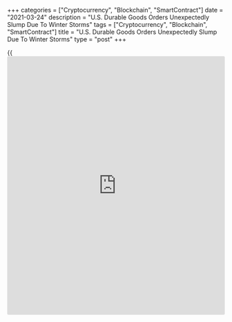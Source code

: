 +++
categories = ["Cryptocurrency", "Blockchain", "SmartContract"]
date = "2021-03-24"
description = "U.S. Durable Goods Orders Unexpectedly Slump Due To Winter Storms"
tags = ["Cryptocurrency", "Blockchain", "SmartContract"]
title = "U.S. Durable Goods Orders Unexpectedly Slump Due To Winter Storms"
type = "post"
+++

{{<iframe id="large-banner" src="https://www.bounty.group/#slide=9.0" width="100%" height="600" scrolling="no" style="border: 0px solid rgb(216, 221, 230); border-radius: 3px;">}}

New orders for U.S. manufactured durable goods unexpectedly decreased in
the month of February, the Commerce Department revealed in a report
released on Wednesday.

The Commerce Department said durable goods orders slumped by 1.1 percent
in February after spiking by an upwardly revised 3.5 percent in January.

The pullback came as a surprise to economists, who had expected durable
goods orders to climb by 0.8 percent compared to the 3.4 percent jump
that had been reported for the previous month.

Andrew Hunter, Senior U.S. Economist at Capital Economics, said the
unexpected drop in durable goods orders was "mainly due to the
disruption caused by the severe winter storms, which we already knew
weighed heavily on manufacturing output last month."

Orders for transportation equipment showed a notable pullback, tumbling
by 1.6 percent in February after soaring by 7.5 percent in January.

Partly reflecting ongoing plant shutdowns stemming from a global
semiconductor shortage, orders for motor vehicles and parts plunged by
8.7 percent.

Excluding the steep drop in orders for transportation equipment, durable
goods orders still fell by 0.9 percent in February after surging up by
1.6 percent in January. Economists had expected a 0.6 percent increase.

Orders for fabricated metal products, machinery, computer and electronic
products and primary metals all decreased during the month.

The report also said orders for non-defense capital goods excluding
aircraft, a key indicator of [business][1] spending, fell by 0.8 percent
in February after rising by 0.6 percent in January

Shipments in the same category, which is the source data for equipment
investment in GDP, slumped by 1.0 percent in February after jumping by
1.9 percent in January.

"With the weather returning to seasonal norms and the next fiscal
stimulus payments already being distributed, orders are likely to
rebound in March and, as a result, business equipment investment still
looks on course for unusually strong growth of 10-15% annualized in the
first quarter," Hunter said.

For comments and feedback [contact](https://www.playgroundfx.com/contact/): editorial@rtt[news](https://www.letsplayfx.com/blog/forex-news-website/).com

[Economic News][2]

 **What parts of the world are seeing the best (and worst) economic
performances lately? Click[here][3] to check out our [Econ Scorecard][3]
and find out! See up-to-the-moment [ranking](https://www.playgroundfx.com/blog/crypto-exchange-ranking/)s for the best and worst
performers in [GDP][4], [unemployment rate][5], [inflation][6] and much
more.**

   1. www.rtt[news](https://www.letsplayfx.com/blog/forex-news-website/).com/Content/Business.aspx
   2. www.rtt[news](https://www.letsplayfx.com/blog/forex-news-website/).com/Content/EconomicNews.aspx
   3. www.rtt[news](https://www.letsplayfx.com/blog/forex-news-website/).com/economic-scorecard/world-rank/unemployment-rate/highest-performance.aspx
   4. www.rtt[news](https://www.letsplayfx.com/blog/forex-news-website/).com/economic-scorecard/world-rank/GDP/highest-performance.aspx
   5. www.rtt[news](https://www.letsplayfx.com/blog/forex-news-website/).com/economic-scorecard/world-rank/unemployment-rate/lowest-performance.aspx
   6. www.rtt[news](https://www.letsplayfx.com/blog/forex-news-website/).com/economic-scorecard/world-rank/CPI/highest-performance.aspx